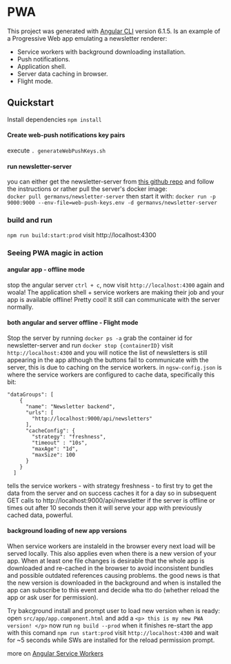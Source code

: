 # PWA
This project was generated with [Angular CLI](https://github.com/angular/angular-cli) version 6.1.5.
Is an example of a Progressive Web app emulating a newsletter renderer:
* Service workers with background downloading installation.
* Push notifications. 
* Application shell.
* Server data caching in browser.
* Flight mode.

## Quickstart
Install dependencies `npm install`

#### Create web-push notifications key pairs ####
execute `. generateWebPushKeys.sh`

#### run newsletter-server ####
you can either get the newsletter-server from [this github repo](https://github.com/Gvaldes93/newsletter-server) and follow the instructions
or rather pull the server's docker image:  
`docker pull germanvs/newsletter-server`
then start it with: 
`docker run -p 9000:9000 --env-file=web-push-keys.env -d germanvs/newsletter-server`

### build and run ###
`npm run build:start:prod`
visit http://localhost:4300

### Seeing PWA magic in action
#### angular app - offline mode ####
stop the angular server `ctrl + c`, now visit `http://localhost:4300` again and woala!
The application shell + service workers are making their job and your app is available offline! 
Pretty cool! It still can communicate with the server normally. 

#### both angular and server offline - Flight mode ####
Stop the server by running `docker ps -a` grab the container id for newsletter-server and run `docker stop {containerID}`
visit `http://localhost:4300` and you will notice the list of newsletters is still appearing in the app although the 
buttons fail to communicate with the server, this is due to caching on the service workers.
in `ngsw-config.json` is where the service workers are configured to cache data, specifically this bit:
```$xslt
"dataGroups": [
    {
      "name": "Newsletter backend",
      "urls": [
        "http://localhost:9000/api/newsletters"
      ],
      "cacheConfig": {
        "strategy": "freshness",
        "timeout" : "10s",
        "maxAge": "1d",
        "maxSize": 100
      }
    }
  ]
```
tells the service workers - with strategy freshness - to first try to get the data from the server and on success 
caches it for a day so in subsequent GET calls to http://localhost:9000/api/newsletter if the server is 
offline or times out after 10 seconds then it will serve your app with previously cached data, powerful.

#### background loading of new app versions
When service workers are instaleld in the browser every next load will be served locally.
This also applies even when there is a new version of your app. When at least one file changes
is desirable that the whole app is downloaded and re-cached in the browser to avoid inconsistent bundles and possible
outdated references causing problems. 
the good news is that the new version is downloaded in the background and when is installed the app can subscribe to this event and decide wha tto do 
(whether reload the app or ask user for permission).

Try bakcground install and prompt user to load new version when is ready:
open `src/app/app.component.html` and add a `<p> this is my new PWA version! </p>`
now run `ng build --prod` when it finishes re-start the app with this comand `npm run start:prod`
visit `http://localhost:4300` and wait for ~5 seconds while SWs are installed for the reload permission prompt.

more on [Angular Service Workers](https://angular.io/guide/service-worker-intro)
